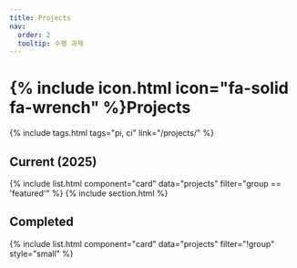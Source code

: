 ```yaml
---
title: Projects
nav:
  order: 2
  tooltip: 수행 과제
---
```


# {% include icon.html icon="fa-solid fa-wrench" %}Projects

{% include tags.html tags="pi, ci" link="/projects/" %}
## Current (2025)
{% include list.html component="card" data="projects" filter="group == 'featured'" %}
{% include section.html %}

## Completed
{% include list.html component="card" data="projects" filter="!group" style="small" %}
